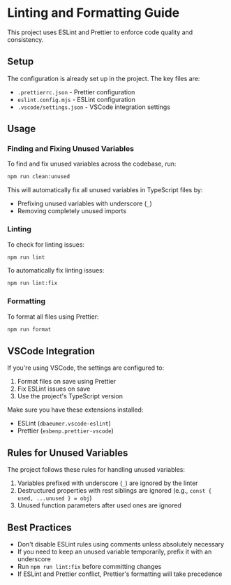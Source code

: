 # Linting and Formatting Guide

This project uses ESLint and Prettier to enforce code quality and consistency.

## Setup

The configuration is already set up in the project. The key files are:

- `.prettierrc.json` - Prettier configuration
- `eslint.config.mjs` - ESLint configuration
- `.vscode/settings.json` - VSCode integration settings

## Usage

### Finding and Fixing Unused Variables

To find and fix unused variables across the codebase, run:

```bash
npm run clean:unused
```

This will automatically fix all unused variables in TypeScript files by:
- Prefixing unused variables with underscore (`_`)
- Removing completely unused imports

### Linting

To check for linting issues:

```bash
npm run lint
```

To automatically fix linting issues:

```bash
npm run lint:fix
```

### Formatting

To format all files using Prettier:

```bash
npm run format
```

## VSCode Integration

If you're using VSCode, the settings are configured to:

1. Format files on save using Prettier
2. Fix ESLint issues on save
3. Use the project's TypeScript version

Make sure you have these extensions installed:
- ESLint (`dbaeumer.vscode-eslint`)
- Prettier (`esbenp.prettier-vscode`)

## Rules for Unused Variables

The project follows these rules for handling unused variables:

1. Variables prefixed with underscore (`_`) are ignored by the linter
2. Destructured properties with rest siblings are ignored (e.g., `const { used, ...unused } = obj`)
3. Unused function parameters after used ones are ignored

## Best Practices

- Don't disable ESLint rules using comments unless absolutely necessary
- If you need to keep an unused variable temporarily, prefix it with an underscore
- Run `npm run lint:fix` before committing changes
- If ESLint and Prettier conflict, Prettier's formatting will take precedence 